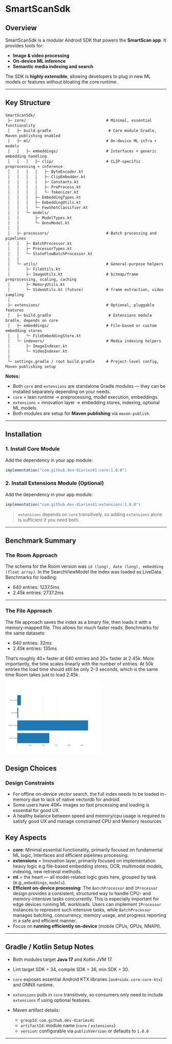 # **SmartScanSdk**

## **Overview**

SmartScanSdk is a modular Android SDK that powers the **SmartScan app**. It provides tools for:

* **Image & video processing**
* **On-device ML inference**
* **Semantic media indexing and search**

The SDK is **highly extensible**, allowing developers to plug in new ML models or features without bloating the core runtime.

---

## **Key Structure**

```
SmartScanSdk/
 ├─ core/                                   # Minimal, essential functionality
 │   ├─ build.gradle                         # Core module Gradle, Maven publishing enabled
 │   ├─ ml/                                 # On-device ML infra + models
 │   │   ├─ embeddings/                     # Interfaces + generic embedding handling
 │   │   │   ├─ clip/                       # CLIP-specific preprocessing + inference
 │   │   │   │   ├─ ByteEncoder.kt
 │   │   │   │   ├─ ClipEmbedder.kt
 │   │   │   │   ├─ Constants.kt
 │   │   │   │   ├─ PreProcess.kt
 │   │   │   │   └─ Tokenizer.kt
 │   │   │   ├─ EmbeddingTypes.kt
 │   │   │   ├─ EmbeddingUtils.kt
 │   │   │   └─ FewShotClassifier.kt
 │   │   └─ models/
 │   │       ├─ ModelTypes.kt
 │   │       └─ OnnxModel.kt
 │   │
 │   ├─ processors/                         # Batch processing and pipelines
 │   │   ├─ BatchProcessor.kt
 │   │   ├─ ProcessorTypes.kt
 │   │   └─ StateFlowBatchProcessor.kt
 │   │
 │   └─ utils/                              # General-purpose helpers
 │       ├─ FileUtils.kt
 │       ├─ ImageUtils.kt                   # bitmap/frame preprocessing, scaling, caching
 │       ├─ MemoryUtils.kt
 │       └─ VideoUtils.kt (future)          # frame extraction, video sampling
 │
 ├─ extensions/                             # Optional, pluggable features
 │   ├─ build.gradle                         # Extensions module Gradle, depends on core
 │   ├─ embeddings/                         # File-based or custom embedding stores
 │   │   └─ FileEmbeddingStore.kt
 │   └─ indexers/                           # Media indexing helpers
 │       ├─ ImageIndexer.kt
 │       └─ VideoIndexer.kt
 │
 └─ settings.gradle / root build.gradle     # Project-level config, Maven publishing setup
```

**Notes:**

* Both `core` and `extensions` are standalone Gradle modules — they can be installed separately depending on your needs.
* `core` = lean runtime → preprocessing, model execution, embeddings.
* `extensions` = innovation layer → embedding stores, indexing, optional ML models.
* Both modules are setup for **Maven publishing** via `maven-publish`.

---

## **Installation**

### **1. Install Core Module**

Add the dependency in your app module:

```gradle
implementation("com.github.dev-diaries41:core:1.0.0")
```

### **2. Install Extensions Module (Optional)**

Add the dependency in your app module:

```gradle
implementation("com.github.dev-diaries41:extensions:1.0.0")
```

> `extensions` depends on `core` transitively, so adding `extensions` alone is sufficient if you need both.

---

## Benchmark Summary
### **The Room Approach**

The schema for the Room version was `id (long), date (long), embedding (float array)`. In the SearchViewModel the index was loaded as LiveData. Benchmarks for loading:

* 640 entries: 1237.5ms
* 2.45k entries: 2737.2ms

---

### **The File Approach**

The file approach saves the index as a binary file, then loads it with a memory-mapped file. This allows for much faster reads. Benchmarks for the same datasets:

* 640 entries: 32ms
* 2.45k entries: 135ms

That’s roughly 40× faster at 640 entries and 20× faster at 2.45k. More importantly, the time scales linearly with the number of entries. At 50k entries the load time should still be only 2–3 seconds, which is the same time Room takes just to load 2.45k.

<img src="./benchmarks/smartscan-load-benchmark.png" alt="smartscan-load-benchmark" style="width:300px">


## **Design Choices**

### Design Constraints
* For offline on-device vector search, the full index needs to be loaded in-memory due to lack of native vectordb for android.
* Some users have 40K+ images so fast processing and loading is essential for good UX
* A healthy balance between speed and memory/cpu usage is required to satisfy good UX and manage constrained CPU and Memory resources

## Key Aspects
* **core**: Minimal essential functionality, primarily focused on fundamental ML logic, Interfaces and efficient pipelines processing.
* **extensions** = Innovation layer, primarily focused on implementation heavy logic e.g  file-based embedding stores, OCR, multimodal models, indexing, new retrieval methods.
* **ml** = the heart — all model-related logic goes here, grouped by task (e.g.,`embeddings`, `models`).
* **Efficient on-device processing:** The `BatchProcessor` and `IProcessor` design provides a consistent, structured way to handle CPU- and memory-intensive tasks concurrently. This is especially important for edge devices running ML workloads. Users can implement `IProcessor` instances to represent such intensive tasks, while `BatchProcessor` manages batching, concurrency, memory usage, and progress reporting in a safe and efficient manner.
* Focus on **running efficiently on-device** (mobile CPUs, GPUs, NNAPI).



---

## **Gradle / Kotlin Setup Notes**

* Both modules target **Java 17** and Kotlin JVM 17.
* Lint target SDK = 34, compile SDK = 36, min SDK = 30.
* `core` exposes essential Android KTX libraries (`androidx.core:core-ktx`) and ONNX runtime.
* `extensions` pulls in `core` transitively, so consumers only need to include `extensions` if using optional features.
* Maven artifact details:

    * `groupId`: `com.github.dev-diaries41`
    * `artifactId`: module name (`core` / `extensions`)
    * `version`: configurable via `publishVersion` or defaults to `1.0.0`

---